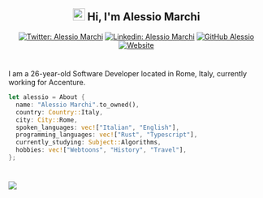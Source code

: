 <h2 align="center"><img src="https://www.alessiomarchi.dev/favicon.svg" width="24"> Hi, I'm Alessio Marchi</h2>

<div align="center">
  <a href="https://twitter.com/alessiom97"><img src="https://img.shields.io/twitter/follow/alessiom97?style=social" alt="Twitter: Alessio Marchi"></a>
  <a href="https://www.linkedin.com/in/alessio-marchi-a007631b7/"><img src="https://img.shields.io/badge/alessio-marchi-a007631b7?style=flat-square&amp;logo=Linkedin&amp;logoColor=white&amp;link=https://www.linkedin.com/in/alessio-marchi-a007631b/" alt="Linkedin: Alessio Marchi"></a>
  <a href="https://github.com/kettei-sproutty"><img src="https://img.shields.io/github/followers/kettei-sproutty?label=follow&amp;style=social" alt="GitHub Alessio"></a>
  <a href="https://alessiomarchi.dev"><img alt="Website" src="https://img.shields.io/website?url=https%3A%2F%2Falessiomarchi.dev&up_message=portfolio&up_color=%231a1d21&down_message=maintenance&down_color=%231a1d21&style=flat-square&logo=web&label=alessiomarchi.dev&link=https%3A%2F%2Falessiomarchi.dev"></a>
</div>

# 

I am a 26-year-old Software Developer located in Rome, Italy, currently working for Accenture.

```rust
let alessio = About {
  name: "Alessio Marchi".to_owned(),
  country: Country::Italy,
  city: City::Rome,
  spoken_languages: vec!["Italian", "English"],
  programming_languages: vec!["Rust", "Typescript"],
  currently_studying: Subject::Algorithms,
  hobbies: vec!["Webtoons", "History", "Travel"],
};
```

#

 <img src="https://github-readme-stats.vercel.app/api?username=kettei-sproutty&show_icons=true&theme=dark">


